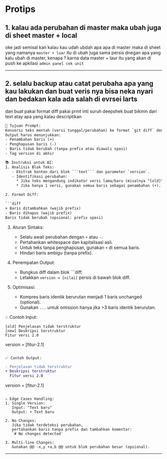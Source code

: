 # Protips

## 1. kalau ada perubahan di master maka ubah juga di sheet master + local

oke jadi semisal kan kalau kau udah ubdah apa apa di master maka di sheet yang namanya `master + luar` itu di ubah juga sama persis dnegan apa yang kalu ubah di master, kenapa ? karna data master + laur itu yang akan di push ke apkilasi `admin panel cek unit`

---

## 2. selalu backup atau catat perubaha apa yang kau lakukan dan buat veris nya bisa neka nyari dan bedakan kala ada salah di evrsei larts

dan buat pakai format diff pakai prmt inti suruh deepshek buat bikinin dari text atay apa yang kalau descriptikan

````txt
📌 Tujuan Prompt:
Konversi teks mentah (versi tunggal/perubahan) ke format `git diff` dengan presisi tinggi.
Output harus menunjukkan:
- Penambahan baris (+)
- Penghapusan baris (-)
- Baris tidak berubah (tanpa prefix atau diawali spasi)
- Tag version di akhir

📚 Instruksi untuk AI:
1. Analisis Blok Teks:
   - Ekstrak konten dari blok ```text``` dan parameter `version`.
   - Identifikasi perubahan:
     * Jika teks mengandung indikator versi lama/baru (misalnya "[old]" / "[new]"), proses sebagai comparative diff.
     * Jika hanya 1 versi, gunakan semua baris sebagai penambahan (+).

2. Format Diff:

```diff
+ Baris ditambahkan (wajib prefix)
- Baris dihapus (wajib prefix)
Baris tidak berubah (opsional: prefix spasi)
````

3. Aturan Sintaks:

   - Selalu awali perubahan dengan `+` atau `-`.
   - Pertahankan whitespace dan kapitalisasi asli.
   - Untuk teks tanpa penghapusan, gunakan `+` di semua baris.
   - Hindari baris ambigu (tanpa prefix).

4. Penempatan Output:

   - Bungkus diff dalam blok \`\`\`diff.
   - Letakkan `version = [nilai]` persis di bawah blok diff.

5. Optimisasi:

   - Kompres baris identik berurutan menjadi 1 baris unchanged (optional).
   - Gunakan `...` untuk omission hanya jika >3 baris identik berurutan.

💡 Contoh Input:

```text
[old] Penjelasan tidak terstruktur
[new] Deskripsi terstruktur
Fitur versi 2.0
```

version = \[fitur-2.1]

```

✅ Contoh Output:
```

```diff
- Penjelasan tidak terstruktur
+ Deskripsi terstruktur
  Fitur versi 2.0
```

version = \[fitur-2.1]

```

⚠️ Edge Cases Handling:
1. Single Version:
   Input: "Text baru"
   Output: + Text baru

2. No Changes:
   Jika tidak terdeteksi perubahan,
   pertahankan baris tanpa prefix dan tambahkan komentar:
   `# No changes detected`

3. Multi-line Changes:
   Gunakan @@ -x,y +a,b @@ untuk blok perubahan besar (opsional).
```

---

## 
